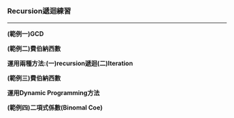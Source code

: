 ### Recursion遞迴練習
-----------------
<b>(範例一)GCD


<b>(範例二)費伯納西數

運用兩種方法:(一)recursion遞迴(二)Iteration

<b>(範例三)費伯納西數 

運用Dynamic Programming方法

<b>(範例四)二項式係數(Binomal Coe)

